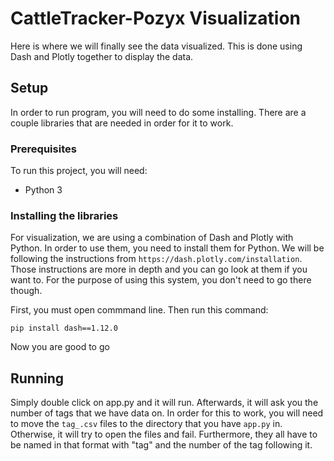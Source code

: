 # CattleTracker-Pozyx Visualization

Here is where we will finally see the data visualized. This is done using Dash and Plotly together to display the data.

## Setup

In order to run program, you will need to do some installing. There are a couple libraries that are needed in order for it to work.

### Prerequisites

To run this project, you will need:

* Python 3

### Installing the libraries

For visualization, we are using a combination of Dash and Plotly with Python. In order to use them, you need to install them for Python. We will be following the instructions from `https://dash.plotly.com/installation`. Those instructions are more in depth and you can go look at them if you want to. For the purpose of using this system, you don't need to go there though.

First, you must open commmand line. Then run this command:

`pip install dash==1.12.0`

Now you are good to go

## Running

Simply double click on app.py and it will run. Afterwards, it will ask you the number of tags that we have data on. In order for this to work, you will need to move the `tag_.csv` files to the directory that you have `app.py` in. Otherwise, it will try to open the files and fail. Furthermore, they all have to be named in that format with "tag" and the number of the tag following it.